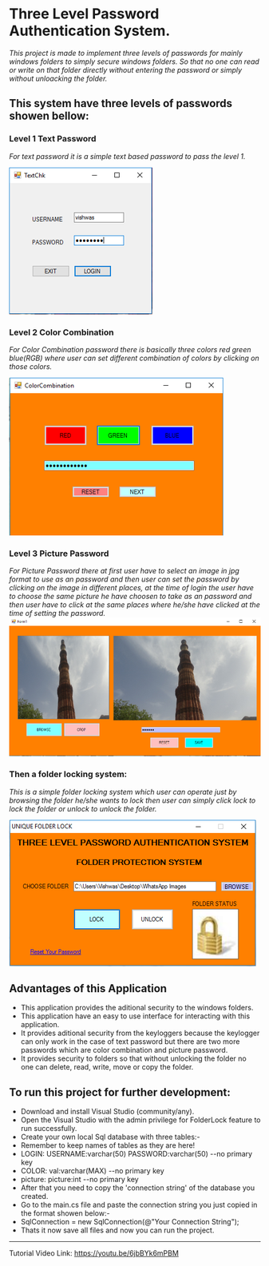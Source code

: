 # **Three Level Password Authentication System.**
_This project is made to implement three levels of passwords for mainly windows folders to simply secure windows folders. So that no one can read or write on that folder directly without entering the password or simply without unloacking the folder._

## This system have three levels of passwords showen bellow:

### Level 1 Text Password
_For text password it is a simple text based password to pass the level 1._

![LoginText](LoginText.PNG)
### Level 2 Color Combination
_For Color Combination password there is basically three colors red green blue(RGB) where user can set different combination of colors by clicking on those colors._

![color](color.PNG)
### Level 3 Picture Password
_For Picture Password there at first user have to select an image in jpg format to use as an password and then user can set the password by clicking on the image in different places, at the time of login the user have to choose the same picture he have choosen to take as an password and then user have to click at the same places where he/she have clicked at the time of setting the password._
![picture](picture.PNG)
### Then a folder locking system:
_This is a simple folder locking system which user can operate just by browsing the folder he/she wants to lock then user can simply click lock to lock the folder or unlock to unlock the folder._

![folder loc](folder%20loc.PNG)
## Advantages of this Application
- This application provides the aditional security to the windows folders.
- This application have an easy to use interface for interacting with this application.
- It provides aditional security from the keyloggers because the keylogger can only work in the case of text password but there are two more passwords which are color combination and picture password.
- It provides security to folders so that without unlocking the folder no one can delete, read, write, move or copy the folder.

## To run this project for further development:
- Download and install Visual Studio (community/any).
- Open the Visual Studio with the admin privilege for FolderLock feature to run successfully.
- Create your own local Sql database with three tables:- 
- Remember to keep names of tables as they are here!
- LOGIN: USERNAME:varchar(50) PASSWORD:varchar(50) --no primary key
- COLOR: val:varchar(MAX) --no primary key
- picture: picture:int --no primary key
- After that you need to copy the 'connection string' of the database you created.
- Go to the main.cs file and paste the connection string you just copied in the format showen below:-
- SqlConnection = new SqlConnection(@"Your Connection String");
- Thats it now save all files and now you can run the project.
----
Tutorial Video Link:
https://youtu.be/6jbBYk6mPBM
